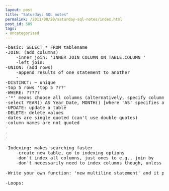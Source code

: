 ```yaml
---
layout: post
title: "Saturday: SQL notes"
permalink: /2011/08/20/saturday-sql-notes/index.html
post_id: 509
tags: 
- Uncategorized
---
```


<pre>-basic: SELECT * FROM tablename
-JOIN: (add columns)
	-inner join: 'INNER JOIN COLUMN ON TABLE.COLUMN '
	-left join:
-UNION: (add rows)
	-append results of one statement to another
	-
-DISTINCT: ~ unique
-top 5 rows 'top 5 ???'
-WHERE: ?????
-'*' means choose all columns (alternatively, specify columns by name
-select YEAR() AS Year_Date, MONTH() [where 'AS' specifies a new column]
-UPDATE: update a table
-DELETE: delete values
-dates are single quoted (can't use double quotes)
-column names are not quoted
-
-
-

-Indexing: makes searching faster
	-create new table, go to indexing options
	-don't index all columns, just ones to e.g., join by
	-don't necessarily need to index columns though, unless perhaps large tables

-Write your own function: 'new multiline statement' and it provides a template

-Loops:</pre>